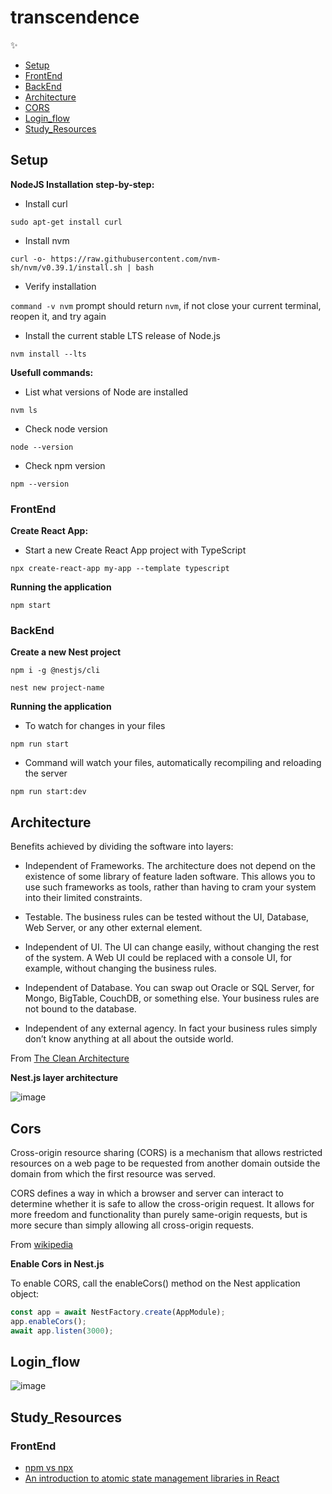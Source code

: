 # transcendence
:sparkles:

* [Setup](#Setup)
* [FrontEnd](#FrontEnd)
* [BackEnd](#BackEnd)
* [Architecture](#Architecture)
* [CORS](#Cors)
* [Login_flow](#Login_flow)
* [Study_Resources](#Study_Resources)

## Setup

**NodeJS Installation step-by-step:**

* Install curl

`sudo apt-get install curl`

* Install nvm

`curl -o- https://raw.githubusercontent.com/nvm-sh/nvm/v0.39.1/install.sh | bash`

* Verify installation 

`command -v nvm` prompt should return `nvm`, if not close your current terminal, reopen it, and try again

* Install the current stable LTS release of Node.js

`nvm install --lts`

**Usefull commands:**

* List what versions of Node are installed

`nvm ls`

* Check node version

`node --version`

* Check npm version

`npm --version`


### FrontEnd

**Create React App:**

* Start a new Create React App project with TypeScript

`npx create-react-app my-app --template typescript`

**Running the application**

`npm start`


### BackEnd

**Create a new Nest project** 

`npm i -g @nestjs/cli`

`nest new project-name`

**Running the application**

* To watch for changes in your files

`npm run start`

* Command will watch your files, automatically recompiling and reloading the server

`npm run start:dev`

## Architecture

Benefits achieved by dividing the software into layers:

* Independent of Frameworks. The architecture does not depend on the existence of some library of feature laden software. This allows you to use such frameworks as tools, rather than having to cram your system into their limited constraints.

* Testable. The business rules can be tested without the UI, Database, Web Server, or any other external element.

* Independent of UI. The UI can change easily, without changing the rest of the system. A Web UI could be replaced with a console UI, for example, without changing the business rules.

* Independent of Database. You can swap out Oracle or SQL Server, for Mongo, BigTable, CouchDB, or something else. Your business rules are not bound to the database.

* Independent of any external agency. In fact your business rules simply don’t know anything at all about the outside world.

From [The Clean Architecture](https://blog.cleancoder.com/uncle-bob/2012/08/13/the-clean-architecture.html)

**Nest.js layer architecture**

![image](https://user-images.githubusercontent.com/63563271/184553647-a02ee6b1-0ac9-480f-855e-33f1d9c2669f.png)


## Cors

Cross-origin resource sharing (CORS) is a mechanism that allows restricted resources on a web page to be requested from another domain outside the domain from which the first resource was served.

CORS defines a way in which a browser and server can interact to determine whether it is safe to allow the cross-origin request. It allows for more freedom and functionality than purely same-origin requests, but is more secure than simply allowing all cross-origin requests.

From [wikipedia](https://en.wikipedia.org/wiki/Cross-origin_resource_sharing)

**Enable Cors in Nest.js**

To enable CORS, call the enableCors() method on the Nest application object:

```ts
const app = await NestFactory.create(AppModule);
app.enableCors();
await app.listen(3000);
```

## Login_flow

![image](https://user-images.githubusercontent.com/63563271/183547441-88032c14-87a4-45d2-9e51-b2b379e818ea.png)


## Study_Resources

### FrontEnd

* [npm vs npx](https://www.freecodecamp.org/news/npm-vs-npx-whats-the-difference/)
* [An introduction to atomic state management libraries in React](https://dev.to/tomlienard/an-introduction-to-atomic-state-management-libraries-in-react-4fhh)
